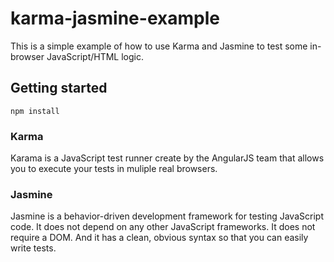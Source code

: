 # karma-jasmine-example

This is a simple example of how to use Karma and Jasmine to test some in-browser JavaScript/HTML logic.

## Getting started
```
npm install
```

### Karma
Karama is a JavaScript test runner create by the AngularJS team that allows you to execute your tests in muliple real browsers.

### Jasmine
Jasmine is a behavior-driven development framework for testing JavaScript code. It does not depend on any other JavaScript frameworks. It does not require a DOM. And it has a clean, obvious syntax so that you can easily write tests.

